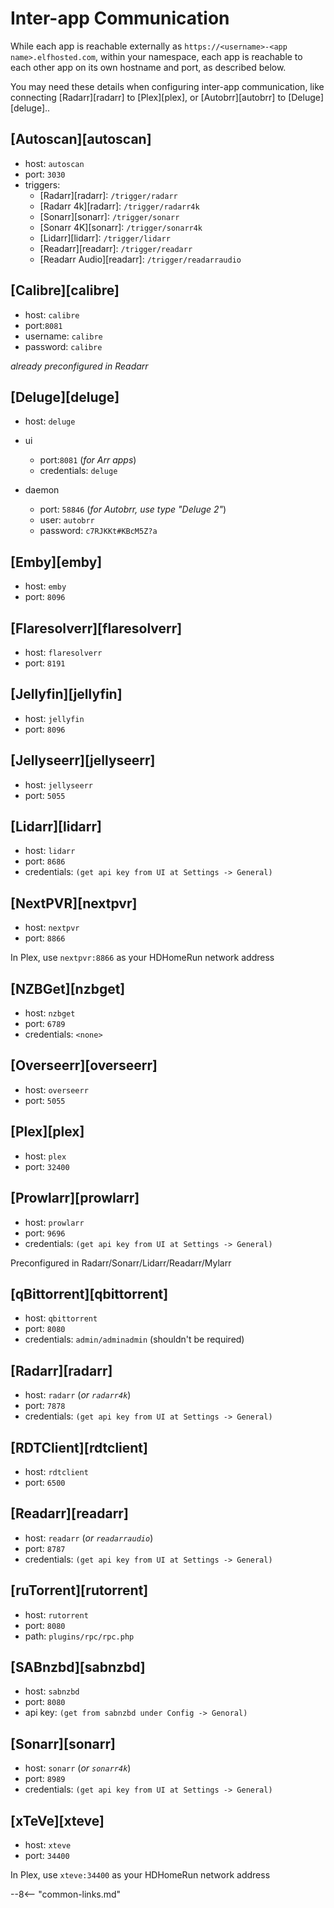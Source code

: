 # Inter-app Communication

While each app is reachable externally as `https://<username>-<app name>.elfhosted.com`, within your namespace, each app is reachable to each other app on its own hostname and port, as described below.

You may need these details when configuring inter-app communication, like connecting [Radarr][radarr] to [Plex][plex], or [Autobrr][autobrr] to [Deluge][deluge]..

## [Autoscan][autoscan]

* host: `autoscan`
* port: `3030`
* triggers:
    * [Radarr][radarr]: `/trigger/radarr`
    * [Radarr 4k][radarr]: `/trigger/radarr4k`
    * [Sonarr][sonarr]: `/trigger/sonarr`
    * [Sonarr 4K][sonarr]: `/trigger/sonarr4k`
    * [Lidarr][lidarr]: `/trigger/lidarr`
    * [Readarr][readarr]: `/trigger/readarr`
    * [Readarr Audio][readarr]: `/trigger/readarraudio`

## [Calibre][calibre]

* host: `calibre`
* port:`8081`
* username: `calibre`
* password: `calibre`

*already preconfigured in Readarr*

## [Deluge][deluge]

* host: `deluge`
* ui
	* port:`8081` (*for Arr apps*)
	* credentials: `deluge`
 
* daemon
  * port: `58846` (*for Autobrr, use type "Deluge 2"*)
  * user: `autobrr`
  * password: `c7RJKKt#KBcM5Z?a`

## [Emby][emby]

* host: `emby`
* port: `8096`

## [Flaresolverr][flaresolverr]

* host: `flaresolverr`
* port: `8191`
  
## [Jellyfin][jellyfin]

* host: `jellyfin`
* port: `8096`

## [Jellyseerr][jellyseerr]

* host: `jellyseerr`
* port: `5055`

## [Lidarr][lidarr]

* host: `lidarr`
* port: `8686`
* credentials: `(get api key from UI at Settings -> General)`

## [NextPVR][nextpvr]

* host: `nextpvr`
* port: `8866`

In Plex, use `nextpvr:8866` as your HDHomeRun network address

## [NZBGet][nzbget]

* host: `nzbget`
* port: `6789`
* credentials: `<none>`

## [Overseerr][overseerr]

* host: `overseerr`
* port: `5055`

## [Plex][plex]

* host: `plex`
* port: `32400`
  
## [Prowlarr][prowlarr]

* host: `prowlarr`
* port: `9696`
* credentials: `(get api key from UI at Settings -> General)`

Preconfigured in Radarr/Sonarr/Lidarr/Readarr/Mylarr

## [qBittorrent][qbittorrent]

* host: `qbittorrent`
* port: `8080`
* credentials: `admin/adminadmin` (shouldn't be required)

## [Radarr][radarr]

* host: `radarr` (*or `radarr4k`*)
* port: `7878`
* credentials: `(get api key from UI at Settings -> General)`

## [RDTClient][rdtclient]

* host: `rdtclient`
* port: `6500`

## [Readarr][readarr]

* host: `readarr` (*or `readarraudio`*)
* port: `8787`
* credentials: `(get api key from UI at Settings -> General)`

## [ruTorrent][rutorrent]

* host: `rutorrent`
* port: `8080`
* path: `plugins/rpc/rpc.php`

## [SABnzbd][sabnzbd]

* host: `sabnzbd`
* port: `8080`
* api key: `(get from sabnzbd under Config -> Genoral)`

## [Sonarr][sonarr]

* host: `sonarr`  (*or `sonarr4k`*)
* port: `8989`
* credentials: `(get api key from UI at Settings -> General)`

## [xTeVe][xteve]

* host: `xteve`
* port: `34400`

In Plex, use `xteve:34400` as your HDHomeRun network address

--8<-- "common-links.md"